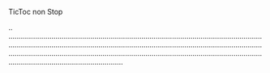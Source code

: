 TicToc non Stop

..
............................................................................................................................................................................................................................................................................................................................................................................................................................................